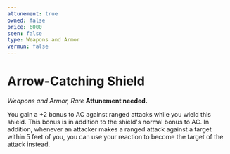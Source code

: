 ```yaml
---
attunement: true
owned: false
price: 6000
seen: false
type: Weapons and Armor
vermun: false
---
```

# Arrow-Catching Shield

*Weapons and Armor, Rare* **Attunement needed.**

You gain a +2 bonus to AC against ranged attacks while you wield this shield. This bonus is in addition to the shield's normal bonus to AC. In addition, whenever an attacker makes a ranged attack against a target within 5 feet of you, you can use your reaction to become the target of the attack instead.